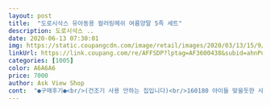 ```yaml
---
layout: post 
title:  "도로시삭스 유아동용 컬러링메쉬 여름양말 5족 세트" 
description: 도로시삭스 ..
date: 2020-06-13 07:30:01 
img: https://static.coupangcdn.com/image/retail/images/2020/03/13/15/9/8bfa014e-e74f-4dea-bc80-0074041ef972.jpg 
linkUrl: https://link.coupang.com/re/AFFSDP?lptag=AF3600438&subid=ahnPublicAsk&pageKey=1349136145&itemId=2377064679&vendorItemId=70372630153&traceid=V0-113-6446c63318781a9f 
categories: [1005] 
color: A6A6A6 
price: 7000 
author: Ask View Shop 
cont:  "●구매후기●<br/>(건조기 사용 안하는 집입니다)<br/>160180 아이들 맞을듯한 사이즈예요.<br/><br/>5호하면 보통 발 아이들은 딱 맞을 것 같구요<br/>6호까지 있든데.<br/>.<br/>어른용도 있음 좋겠네용ㅎㅎ<br/>✔디자인<br/>✔사이즈<br/>✔재질<br/>가볍게 신을 수 있는 재질이예요.<br/><br/>같아 한사이즈 크게 주문했는데 조금 넉넉한 사이즈에요<br/>개인적으로 그냥 복숭아뼈 밑으로 내려오는 양말을 안신어서<br/>그냥 다맘에 들지만 재질도 한몫하네요.<br/><br/>그냥 양말보다도 조금 더 미끄럽습니닷<br/>그런건 얇다보니 살색이 비쳐서 양말색+살색으로 보이드라구요.<br/><br/>기존에 신던 양말이 전부 3.<br/>4세용 2호였는데 딱 맞는것<br/>긴목은 이제 덥고, 짧은건 너무 짧아서 잘 벗겨지거나<br/>길이나 둘레가 넉넉하게 나온 양말이에요<br/>길이는 넉넉한데 넓이가 작아서<br/>깔끔한 디자인에 색상으로 포인트 주는 양말이에요<br/>너무 마음에 들어요<br/>너무 얇지도 두껍지도 않은 지금 딱 잘신길 수 있는 양말같아요.<br/><br/>다른 양말도 4호 자주 신어요.<br/><br/>단 발바닥도 메쉬처리 되어있어 그런지<br/>되어있어 너무 좋아요 잘 걷지만 실내에서 양말만 신기면<br/>두께가 아주 얇지는 않지만 바닥면 짜임보면 구멍이 많은<br/>디테일한면을 많이 봤는데<br/>딱 복숭아뼈까지 오는 걸 찾았어요.<br/><br/>딱 착용했을때 너무 작지도 크지도 않게 잘맞았어요.<br/><br/>딸아이가 넙데데한 통통발이라 붙는 양말을 싫어하거든요<br/>또 발목길이가 참 맘에들었어요.<br/><br/>미끄러지거든요 논슬립 무늬도 동물그림이라 귀엽구요^^<br/>발목 기장도 짧아서 덜 덥겠구요<br/>발이 빨리 크는 편이라 올ㅈ가을까지 큰다생각하고 신겨도 될 여유는 있는 듯해요!<br/>봄 가을 겨울 양말 보다 작게 나오는게 많던데<br/>봄봄스럽다가도 여름도 시원할 색입니다.<br/><br/>사이즈표기와도 일치하는 정사이즈로 나온제품이여요.<br/><br/>사진은 좀 형광빛이 많이 나보이는데(제폰은 그렇네용 s8)<br/>색감이 사진에 잘안담기네요.<br/><br/>색상은 쨍한 컬러들인데 더워보이는 색은 하나도 없어요<br/>생각에 매쉬양말 검색하다가 구입했어요<br/>신던 양말이 도톰한 것들이라 여름에 시원하게 신길<br/>신발 190<br/> -200 신는 딸아이<br/>신발도 170이 맞는편이예요.<br/><br/>신으면 충분히 늘어나긴 하지만<br/>신축성도 좋고 질이 좋아요<br/>아이는 현재 23개월, 신발 140신는 남자아이고요!!<br/>아이도 저도 만족한 양말이에요<br/>아이발 실측해보니 167170 사이로 나와요.<br/><br/>어른용도 있음 좋겠다 싶은 간만에 탐나는 아이템이네요ㅠㅠ<br/>여름 내 잘 신길것 같습니다!!<br/>여름 양말은 얇아서 열처리시 줄어들어서<br/>여름용이라해서 얇고 망사진건 많은데<br/>오리발마냥 큰거 아니고 신발신고 다니다보면 적당히 내려<br/>올여름 신으려 구매한 이 양말은 여러모로 만족해요<br/>와서 크게 문제는 없어요!!^^<br/>완전 맘에 드는 부분이예요.<br/><br/>완전 잘샀어요.<br/><br/>요런재질과 디자인 찾고 찾다가 발견했는데 품절ㅜ<br/>우리 아인 원에서 실내화를 신어서 크게 문제는 안될 것 같아요<br/>우리아인 통통 발에 붙는게 싫어서 6호 하니 딱 좋아요<br/>운좋게 하루만에 재입고 돼서 바로 구매했어요.<br/><br/>윗면 아랫면 모두 메쉬 망사처리 되어 있어 한여름까지 잘 신겠어요<br/>은은한 파스텔톤 형광이예요.<br/><br/>이러다 ㄴ자가 될 것 같은 43개월 발만크는 5살이에요.<br/><br/>이상하게 양말 집착있어서ㅋㅋㄱㅋㄲ<br/>이점에 더 꼽혔고 모두 맘에드는 색이예요!<br/>재질이라 통풍은 잘 될것 같고 3호까지 미끄럼방지 처리가<br/>제손이18.<br/>5cm정도인데 늘려서 들어가긴했어요.<br/><br/>진짜 내년에 또 살거예요.<br/><br/>쨍한 색도 살리고 시원도 하고 튼튼하면서도<br/>타잇하게 붙는게 싫어 못 신는 양말이 많은데<br/>한 색도 빠짐없이 색상 화사하고 이쁘고<br/>한치수 큰 사이즈로 주문해도<br/>(건조기 사용 안하는 집입니다)<br/>160180 아이들 맞을듯한 사이즈예요.<br/><br/>5호하면 보통 발 아이들은 딱 맞을 것 같구요<br/>6호까지 있든데.<br/>.<br/>어른용도 있음 좋겠네용ㅎㅎ<br/>✔디자인<br/>✔사이즈<br/>✔재질<br/>가볍게 신을 수 있는 재질이예요.<br/><br/>같아 한사이즈 크게 주문했는데 조금 넉넉한 사이즈에요<br/>개인적으로 그냥 복숭아뼈 밑으로 내려오는 양말을 안신어서<br/>그냥 다맘에 들지만 재질도 한몫하네요.<br/><br/>그냥 양말보다도 조금 더 미끄럽습니닷<br/>그런건 얇다보니 살색이 비쳐서 양말색+살색으로 보이드라구요.<br/><br/>기존에 신던 양말이 전부 3.<br/>4세용 2호였는데 딱 맞는것<br/>긴목은 이제 덥고, 짧은건 너무 짧아서 잘 벗겨지거나<br/>길이나 둘레가 넉넉하게 나온 양말이에요<br/>길이는 넉넉한데 넓이가 작아서<br/>깔끔한 디자인에 색상으로 포인트 주는 양말이에요<br/>너무 마음에 들어요<br/>너무 얇지도 두껍지도 않은 지금 딱 잘신길 수 있는 양말같아요.<br/><br/>다른 양말도 4호 자주 신어요.<br/><br/>단 발바닥도 메쉬처리 되어있어 그런지<br/>되어있어 너무 좋아요 잘 걷지만 실내에서 양말만 신기면<br/>두께가 아주 얇지는 않지만 바닥면 짜임보면 구멍이 많은<br/>디테일한면을 많이 봤는데<br/>딱 복숭아뼈까지 오는 걸 찾았어요.<br/><br/>딱 착용했을때 너무 작지도 크지도 않게 잘맞았어요.<br/><br/>딸아이가 넙데데한 통통발이라 붙는 양말을 싫어하거든요<br/>또 발목길이가 참 맘에들었어요.<br/><br/>미끄러지거든요 논슬립 무늬도 동물그림이라 귀엽구요^^<br/>발목 기장도 짧아서 덜 덥겠구요<br/>발이 빨리 크는 편이라 올ㅈ가을까지 큰다생각하고 신겨도 될 여유는 있는 듯해요!<br/>봄 가을 겨울 양말 보다 작게 나오는게 많던데<br/>봄봄스럽다가도 여름도 시원할 색입니다.<br/><br/>사이즈표기와도 일치하는 정사이즈로 나온제품이여요.<br/><br/>사진은 좀 형광빛이 많이 나보이는데(제폰은 그렇네용 s8)<br/>색감이 사진에 잘안담기네요.<br/><br/>색상은 쨍한 컬러들인데 더워보이는 색은 하나도 없어요<br/>생각에 매쉬양말 검색하다가 구입했어요<br/>신던 양말이 도톰한 것들이라 여름에 시원하게 신길<br/>신발 190<br/> -200 신는 딸아이<br/>신발도 170이 맞는편이예요.<br/><br/>신으면 충분히 늘어나긴 하지만<br/>신축성도 좋고 질이 좋아요<br/>아이는 현재 23개월, 신발 140신는 남자아이고요!!<br/>아이도 저도 만족한 양말이에요<br/>아이발 실측해보니 167170 사이로 나와요.<br/><br/>어른용도 있음 좋겠다 싶은 간만에 탐나는 아이템이네요ㅠㅠ<br/>여름 내 잘 신길것 같습니다!!<br/>여름 양말은 얇아서 열처리시 줄어들어서<br/>여름용이라해서 얇고 망사진건 많은데<br/>오리발마냥 큰거 아니고 신발신고 다니다보면 적당히 내려<br/>올여름 신으려 구매한 이 양말은 여러모로 만족해요<br/>와서 크게 문제는 없어요!!^^<br/>완전 맘에 드는 부분이예요.<br/><br/>완전 잘샀어요.<br/><br/>요런재질과 디자인 찾고 찾다가 발견했는데 품절ㅜ<br/>우리 아인 원에서 실내화를 신어서 크게 문제는 안될 것 같아요<br/>우리아인 통통 발에 붙는게 싫어서 6호 하니 딱 좋아요<br/>운좋게 하루만에 재입고 돼서 바로 구매했어요.<br/><br/>윗면 아랫면 모두 메쉬 망사처리 되어 있어 한여름까지 잘 신겠어요<br/>은은한 파스텔톤 형광이예요.<br/><br/>이러다 ㄴ자가 될 것 같은 43개월 발만크는 5살이에요.<br/><br/>이상하게 양말 집착있어서ㅋㅋㄱㅋㄲ<br/>이점에 더 꼽혔고 모두 맘에드는 색이예요!<br/>재질이라 통풍은 잘 될것 같고 3호까지 미끄럼방지 처리가<br/>제손이18.<br/>5cm정도인데 늘려서 들어가긴했어요.<br/><br/>진짜 내년에 또 살거예요.<br/><br/>쨍한 색도 살리고 시원도 하고 튼튼하면서도<br/>타잇하게 붙는게 싫어 못 신는 양말이 많은데<br/>한 색도 빠짐없이 색상 화사하고 이쁘고<br/>한치수 큰 사이즈로 주문해도<br/>" 
---
```

